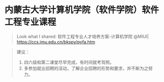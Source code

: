 # 内蒙古大学计算机学院（软件学院）软件工程专业课程
> Look what I shared: 软件工程专业人才培养方案-计算机学院 @MIUI| https://ccs.imu.edu.cn/bkspy/pyfa.htm

> 建议：
>
> 1. 四六级和第二课堂尽早完成，有时间就考驾照。
> 2. 多参加就业招聘的活动，了解企业招聘的形势和要求，并不断为之努力。
